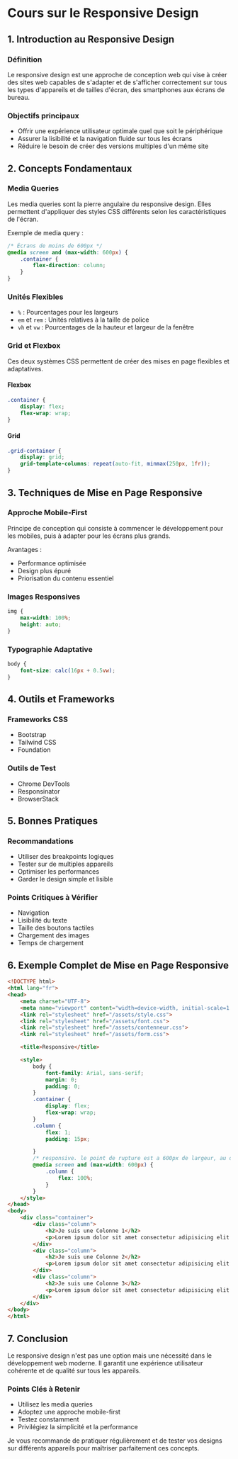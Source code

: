 # Cours sur le Responsive Design

## 1. Introduction au Responsive Design

### Définition
Le responsive design est une approche de conception web qui vise à créer des sites web capables de s'adapter et de s'afficher correctement sur tous les types d'appareils et de tailles d'écran, des smartphones aux écrans de bureau.

### Objectifs principaux
- Offrir une expérience utilisateur optimale quel que soit le périphérique
- Assurer la lisibilité et la navigation fluide sur tous les écrans
- Réduire le besoin de créer des versions multiples d'un même site

## 2. Concepts Fondamentaux

### Media Queries
Les media queries sont la pierre angulaire du responsive design. Elles permettent d'appliquer des styles CSS différents selon les caractéristiques de l'écran.

Exemple de media query :
```css
/* Écrans de moins de 600px */
@media screen and (max-width: 600px) {
    .container {
        flex-direction: column;
    }
}
```

### Unités Flexibles
- `%` : Pourcentages pour les largeurs
- `em` et `rem` : Unités relatives à la taille de police
- `vh` et `vw` : Pourcentages de la hauteur et largeur de la fenêtre

### Grid et Flexbox
Ces deux systèmes CSS permettent de créer des mises en page flexibles et adaptatives.

#### Flexbox
```css
.container {
    display: flex;
    flex-wrap: wrap;
}
```

#### Grid
```css
.grid-container {
    display: grid;
    grid-template-columns: repeat(auto-fit, minmax(250px, 1fr));
}
```

## 3. Techniques de Mise en Page Responsive

### Approche Mobile-First
Principe de conception qui consiste à commencer le développement pour les mobiles, puis à adapter pour les écrans plus grands.

Avantages :
- Performance optimisée
- Design plus épuré
- Priorisation du contenu essentiel

### Images Responsives
```css
img {
    max-width: 100%;
    height: auto;
}
```

### Typographie Adaptative
```css
body {
    font-size: calc(16px + 0.5vw);
}
```

## 4. Outils et Frameworks

### Frameworks CSS
- Bootstrap
- Tailwind CSS
- Foundation

### Outils de Test
- Chrome DevTools
- Responsinator
- BrowserStack

## 5. Bonnes Pratiques

### Recommandations
- Utiliser des breakpoints logiques
- Tester sur de multiples appareils
- Optimiser les performances
- Garder le design simple et lisible

### Points Critiques à Vérifier
- Navigation
- Lisibilité du texte
- Taille des boutons tactiles
- Chargement des images
- Temps de chargement

## 6. Exemple Complet de Mise en Page Responsive

```html
<!DOCTYPE html>
<html lang="fr">
<head>
    <meta charset="UTF-8">
    <meta name="viewport" content="width=device-width, initial-scale=1.0">
    <link rel="stylesheet" href="/assets/style.css">
    <link rel="stylesheet" href="/assets/font.css">
    <link rel="stylesheet" href="/assets/contenneur.css">
    <link rel="stylesheet" href="/assets/form.css">

    <title>Responsive</title>

    <style>
        body {
            font-family: Arial, sans-serif;
            margin: 0;
            padding: 0;
        }
        .container {
            display: flex;
            flex-wrap: wrap;
        }
        .column {
            flex: 1;
            padding: 15px;

        }
        /* responsive. le point de rupture est a 600px de largeur, au dessus, c'est le style du desktop qui prend la main */
        @media screen and (max-width: 600px) {
            .column {
                flex: 100%;
            }
        }
    </style>
</head>
<body>
    <div class="container">
        <div class="column">
            <h2>Je suis une Colonne 1</h2>
            <p>Lorem ipsum dolor sit amet consectetur adipisicing elit. Quisquam, quos.</p>
        </div>
        <div class="column">
            <h2>Je suis une Colonne 2</h2>
            <p>Lorem ipsum dolor sit amet consectetur adipisicing elit. Quisquam, quos.</p>
        </div>
        <div class="column">
            <h2>Je suis une Colonne 3</h2>
            <p>Lorem ipsum dolor sit amet consectetur adipisicing elit. Quisquam, quos.</p>
        </div>
    </div>
</body>
</html>
```

## 7. Conclusion

Le responsive design n'est pas une option mais une nécessité dans le développement web moderne. Il garantit une expérience utilisateur cohérente et de qualité sur tous les appareils.

### Points Clés à Retenir
- Utilisez les media queries
- Adoptez une approche mobile-first
- Testez constamment
- Privilégiez la simplicité et la performance

Je vous recommande de pratiquer régulièrement et de tester vos designs sur différents appareils pour maîtriser parfaitement ces concepts.
